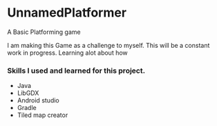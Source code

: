 # UnnamedPlatformer
A Basic Platforming game

I am making this Game as a challenge to myself. This will be a constant work in progress. Learning alot about how 

### Skills I used and learned for this project.

* Java
* LibGDX
* Android studio
* Gradle
* Tiled map creator
